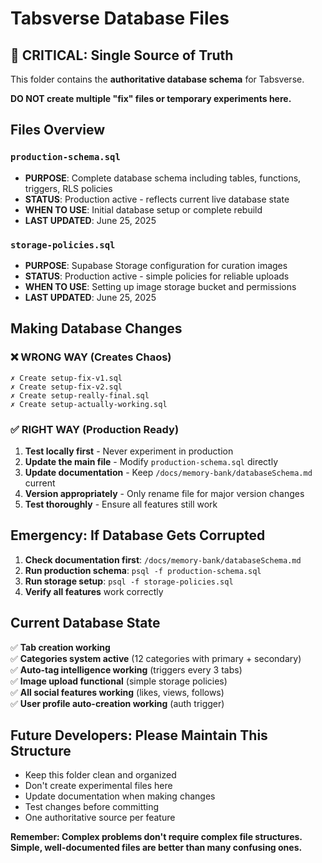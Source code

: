 # Tabsverse Database Files

## 🚨 CRITICAL: Single Source of Truth

This folder contains the **authoritative database schema** for Tabsverse. 

**DO NOT create multiple "fix" files or temporary experiments here.**

## Files Overview

### `production-schema.sql` 
- **PURPOSE**: Complete database schema including tables, functions, triggers, RLS policies
- **STATUS**: Production active - reflects current live database state
- **WHEN TO USE**: Initial database setup or complete rebuild
- **LAST UPDATED**: June 25, 2025

### `storage-policies.sql`
- **PURPOSE**: Supabase Storage configuration for curation images
- **STATUS**: Production active - simple policies for reliable uploads
- **WHEN TO USE**: Setting up image storage bucket and permissions
- **LAST UPDATED**: June 25, 2025

## Making Database Changes

### ❌ WRONG WAY (Creates Chaos)
```
✗ Create setup-fix-v1.sql
✗ Create setup-fix-v2.sql  
✗ Create setup-really-final.sql
✗ Create setup-actually-working.sql
```

### ✅ RIGHT WAY (Production Ready)
1. **Test locally first** - Never experiment in production
2. **Update the main file** - Modify `production-schema.sql` directly
3. **Update documentation** - Keep `/docs/memory-bank/databaseSchema.md` current
4. **Version appropriately** - Only rename file for major version changes
5. **Test thoroughly** - Ensure all features still work

## Emergency: If Database Gets Corrupted

1. **Check documentation first**: `/docs/memory-bank/databaseSchema.md`
2. **Run production schema**: `psql -f production-schema.sql`
3. **Run storage setup**: `psql -f storage-policies.sql`
4. **Verify all features** work correctly

## Current Database State

✅ **Tab creation working**  
✅ **Categories system active** (12 categories with primary + secondary)  
✅ **Auto-tag intelligence working** (triggers every 3 tabs)  
✅ **Image upload functional** (simple storage policies)  
✅ **All social features working** (likes, views, follows)  
✅ **User profile auto-creation working** (auth trigger)  

## Future Developers: Please Maintain This Structure

- Keep this folder clean and organized
- Don't create experimental files here
- Update documentation when making changes
- Test changes before committing
- One authoritative source per feature

**Remember: Complex problems don't require complex file structures. Simple, well-documented files are better than many confusing ones.**
